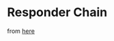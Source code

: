   # Responder Chain

  from [here](https://developer.apple.com/documentation/uikit/touches_presses_and_gestures/understanding_event_handling_responders_and_the_responder_chain)
